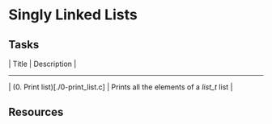 # Singly Linked Lists

## Tasks
| Title | Description |
  -----   -----------
| (0. Print list)[./0-print_list.c] | Prints all the elements of a *list_t* list |

## Resources
